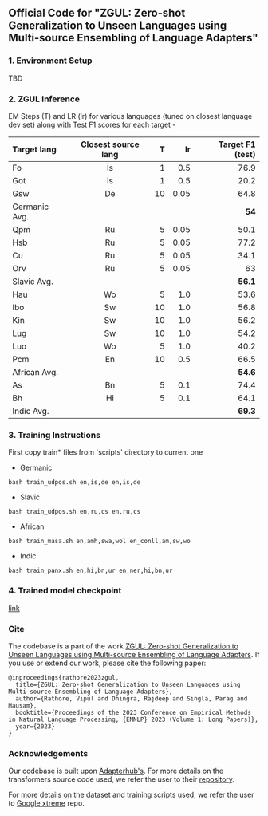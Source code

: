## Official Code for "ZGUL: Zero-shot Generalization to Unseen Languages using Multi-source Ensembling of Language Adapters"

### 1. Environment Setup
TBD

### 2. ZGUL Inference
EM Steps (T) and LR (lr) for various languages (tuned on closest language dev set) along with Test F1 scores for each target -  

| Target lang | Closest source lang | T | lr | Target F1 (test) | 
| :------------ |:---------------:| -----:| -----:| -----:|
| Fo      | Is | 1 | 0.5  | 76.9 |
| Got     | Is | 1 | 0.5  | 20.2 |  
| Gsw     | De | 10 | 0.05 |  64.8 |
| Germanic Avg. |   |   |   |  **54**  |
| Qpm     | Ru | 5 | 0.05 | 50.1 |
| Hsb     | Ru | 5 | 0.05 | 77.2 |
| Cu     | Ru | 5 | 0.05 | 34.1 |
| Orv      | Ru | 5 | 0.05 | 63 |
| Slavic Avg. |   |   |   |  **56.1**  |
| Hau     | Wo | 5 | 1.0 | 53.6 |
| Ibo     | Sw | 10 | 1.0 | 56.8 |
| Kin     | Sw | 10 | 1.0 | 56.2 |
| Lug      | Sw | 10 | 1.0 | 54.2 |
| Luo      | Wo | 5 | 1.0 | 40.2 |
| Pcm      | En | 10 | 0.5 | 66.5 |
| African Avg. |   |   |   |   **54.6** |
| As      | Bn | 5 | 0.1 | 74.4 |
| Bh      | Hi | 5 | 0.1 | 64.1 |
| Indic Avg. |   |   |   |   **69.3** |

### 3. Training Instructions
First copy train* files from `scripts' directory to current one

* Germanic
```
bash train_udpos.sh en,is,de en,is,de
```
* Slavic
```
bash train_udpos.sh en,ru,cs en,ru,cs
```
* African
```
bash train_masa.sh en,amh,swa,wol en_conll,am,sw,wo
```
* Indic
```
bash train_panx.sh en,hi,bn,ur en_ner,hi,bn,ur
```

### 4. Trained model checkpoint
[link](https://drive.google.com/drive/folders/1ihkwheV6x2tKEPAxRoczqATIiXjJ7PDY?usp=sharing)

### Cite
The codebase is a part of the work [ZGUL: Zero-shot Generalization to Unseen Languages using Multi-source Ensembling of Language Adapters](https://arxiv.org/abs/2310.16393). If you use or extend our work, please cite the following paper:
```
@inproceedings{rathore2023zgul,
  title={ZGUL: Zero-shot Generalization to Unseen Languages using Multi-source Ensembling of Language Adapters},
  author={Rathore, Vipul and Dhingra, Rajdeep and Singla, Parag and Mausam},
  booktitle={Proceedings of the 2023 Conference on Empirical Methods in Natural Language Processing, {EMNLP} 2023 (Volume 1: Long Papers)},
  year={2023}
}
```

### Acknowledgements
Our codebase is built upon [Adapterhub's](https://arxiv.org/abs/2007.07779). For more details on the transformers source code used, we refer the user to their [repository](https://github.com/adapter-hub/adapter-transformers/tree/master/src/transformers).

For more details on the dataset and training scripts used, we refer the user to [Google xtreme](https://github.com/google-research/xtreme) repo.
